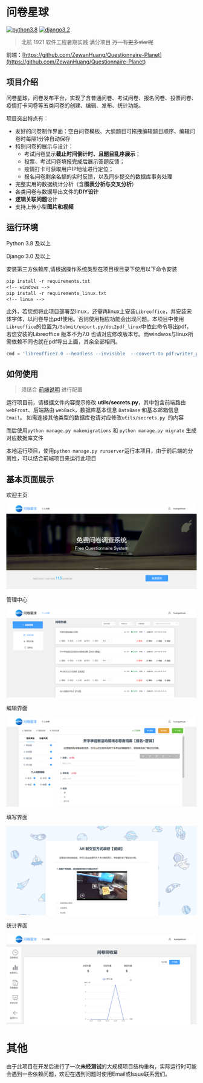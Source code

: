 # 问卷星球

[![python3.8](https://img.shields.io/badge/python-%3E%3D3.8-brightgreen)](https://www.python.org/)  [![django3.2](https://img.shields.io/badge/django-3.0-blue)](https://docs.djangoproject.com/en/3.2/releases/3.2/)

> 北航 1921 软件工程暑期实践 满分项目 ~~万一有更多star呢~~

前端：[https://github.com/ZewanHuang/Questionnaire-Planet](https://github.com/ZewanHuang/Questionnaire-Planet)

## 项目介绍

问卷星球，问卷发布平台，实现了含普通问卷、考试问卷、报名问卷、投票问卷、疫情打卡问卷等五类问卷的创建、编辑、发布、统计功能。

项目突出特点有：

- 友好的问卷制作界面：空白问卷模板、大纲题目可拖拽编辑题目顺序、编辑问卷时每隔1分钟自动保存
- 特别问卷的展示与设计： 
  - 考试问卷显示**截止时间倒计时、且题目乱序展示**； 
  - 投票、考试问卷填报完成后展示答题反馈；
  - 疫情打卡可获取用户IP地址进行定位；
  - 报名问卷剩余名额的实时反馈，以及同步提交的数据库事务处理
- 完整实用的数据统计分析（含**图表分析与交叉分析**）
- 各类问卷与数据导出文件的**DIY设计**
- **逻辑关联问题**设计
- 支持上传小型**图片和视频**

## 运行环境

Python 3.8 及以上

Django 3.0 及以上

安装第三方依赖库,请根据操作系统类型在项目根目录下使用以下命令安装

```
pip install -r requirements.txt 
<!-- windows -->
pip install -r requirements_linux.txt 
<!-- linux -->
```
此外，若您想将此项目部署至linux，还需再linux上安装`Libreoffice`，并安装宋体字体，以问卷导出pdf使用。否则使用相应功能会出现问题。本项目中使用`Libreoffice`的位置为`/Submit/export.py/doc2pdf_linux`中依此命令导出pdf，若您安装的Libreoffice 版本不为7.0 也请对应修改版本号。而windwos与linux所需依赖不同也就在pdf导出上面，其余全部相同。

```powershell
cmd = 'libreoffice7.0 --headless --invisible  --convert-to pdf:writer_pdf_Export'.split() + [docPath] + ['--outdir'] + [pdfPath]
```



## 如何使用

> 须结合 [前端说明](https://github.com/ZewanHuang/Online-Publish-Django) 进行配置

运行项目前，请根据文件内容提示修改 **utils/secrets.py**，其中包含前端路由 `webFront`、后端路由 `webBack`，数据库基本信息 `DataBase`  和基本邮箱信息`Email`。 如需连接其他类型的数据库也请对应修改`utils/secrets.py `的内容

而后使用`python manage.py makemigrations`   和 `python manage.py migrate`  生成对应数据库文件

本地运行项目，使用`python manage.py runserver`运行本项目，由于前后端的分离性，可以结合前端项目来运行此项目

## 基本页面展示

欢迎主页

![welcome](https://github.com/ZewanHuang/Questionnaire-Planet/blob/master/src/assets/images/home.png)

管理中心

![center](https://github.com/ZewanHuang/Questionnaire-Planet/blob/master/src/assets/images/center.png)

编辑界面

![edit](https://github.com/ZewanHuang/Questionnaire-Planet/blob/master/src/assets/images/edit.png)

填写界面

![publish](https://github.com/ZewanHuang/Questionnaire-Planet/blob/master/src/assets/images/publish.png)

统计界面

![statistic](https://github.com/ZewanHuang/Questionnaire-Planet/blob/master/src/assets/images/statistic.png)



# 其他



由于此项目在开发后进行了一次**未经测试**的大规模项目结构重构，实际运行时可能会遇到一些依赖问题，欢迎在遇到问题时使用Email或Issue联系我们。
